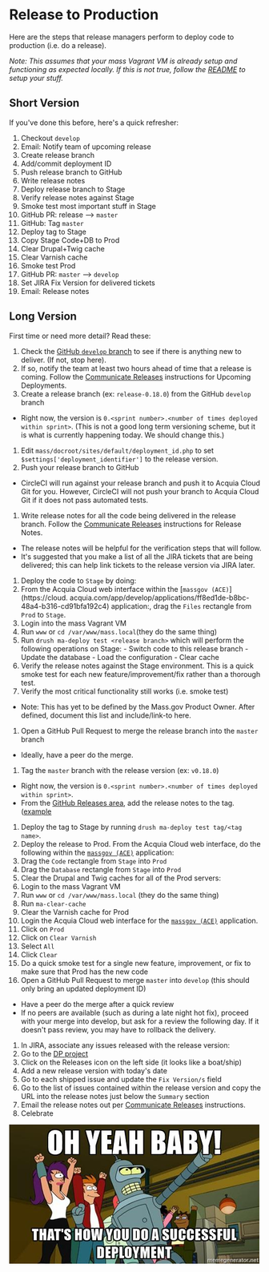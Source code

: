# Release to Production

Here are the steps that release managers perform to deploy code to production (i.e. do a release).

_Note: This assumes that your mass Vagrant VM is already setup and functioning as expected locally. If this is not true, follow the [README](../README.md) to setup your stuff._

## Short Version

If you've done this before, here's a quick refresher:

1. Checkout `develop`
1. Email: Notify team of upcoming release
1. Create release branch
1. Add/commit deployment ID
1. Push release branch to GitHub
1. Write release notes
1. Deploy release branch to Stage
1. Verify release notes against Stage
1. Smoke test most important stuff in Stage
1. GitHub PR: release --> `master`
1. GitHub: Tag `master`
1. Deploy tag to Stage
1. Copy Stage Code+DB to Prod
1. Clear Drupal+Twig cache
1. Clear Varnish cache
1. Smoke test Prod
1. GitHub PR: `master` --> `develop`
1. Set JIRA Fix Version for delivered tickets
1. Email: Release notes

## Long Version

First time or need more detail? Read these:

1. Check the [GitHub `develop` branch](https://github.com/massgov/mass/commits/develop) to see if there is anything new to deliver. (If not, stop here).
1. If so, notify the team at least two hours ahead of time that a release is coming. Follow the [Communicate Releases](https://wiki.state.ma.us/display/massgovredesign/Communicating+Releases) instructions for Upcoming Deployments.
1. Create a release branch (ex: `release-0.18.0`) from the GitHub `develop` branch
  - Right now, the version is `0.<sprint number>.<number of times deployed within sprint>`. (This is not a good long term versioning scheme, but it is what is currently happening today. We should change this.)
1. Edit `mass/docroot/sites/default/deployment_id.php` to set `$settings['deployment_identifier']` to the release version.
1. Push your release branch to GitHub
  - CircleCI will run against your release branch and push it to Acquia Cloud Git for you. However, CircleCI will not push your branch to Acquia Cloud Git if it does not pass automated tests.
1. Write release notes for all the code being delivered in the release branch. Follow the [Communicate Releases](https://wiki.state.ma.us/display/massgovredesign/Communicating+Releases) instructions for Release Notes.
  - The release notes will be helpful for the verification steps that will follow.
  - It's suggested that you make a list of all the JIRA tickets that are being delivered; this can help link tickets to the release version via JIRA later.
1. Deploy the code to `Stage` by doing:
  1. From the Acquia Cloud web interface within the [`massgov (ACE)`](https://cloud. acquia.com/app/develop/applications/ff8ed1de-b8bc-48a4-b316-cd91bfa192c4) application:, drag the `Files` rectangle from `Prod` to `Stage`.
  1. Login into the mass Vagrant VM
  1. Run `www` or `cd /var/www/mass.local`(they do the same thing)
  1. Run `drush ma-deploy test <release branch>` which will perform the following operations on Stage:
    - Switch code to this release branch
    - Update the database
    - Load the configuration
    - Clear cache
1. Verify the release notes against the Stage environment. This is a quick smoke test for each new feature/improvement/fix rather than a thorough test.
1. Verify the most critical functionality still works (i.e. smoke test)
  - Note: This has yet to be defined by the Mass.gov Product Owner. After defined, document this list and include/link-to here.
1. Open a GitHub Pull Request to merge the release branch into the `master` branch
  - Ideally, have a peer do the merge.
1. Tag the `master` branch with the release version (ex: `v0.18.0`)
  - Right now, the version is `0.<sprint number>.<number of times deployed within sprint>`.
  - From the [GitHub Releases area](https://github.com/massgov/mass/releases), add the release notes to the tag. ([example](https://github.com/massgov/mass/releases/tag/0.17.1)
1. Deploy the tag to Stage by running `drush ma-deploy test tag/<tag name>`.
1. Deploy the release to Prod. From the Acquia Cloud web interface, do the following within the [`massgov (ACE)`](https://cloud.acquia.com/app/develop/applications/ff8ed1de-b8bc-48a4-b316-cd91bfa192c4) application:
  1. Drag the `Code` rectangle from `Stage` into `Prod`
  1. Drag the `Database` rectangle from `Stage` into `Prod`
1. Clear the Drupal and Twig caches for all of the Prod servers:
  1. Login to the mass Vagrant VM
  1. Run `www` or `cd /var/www/mass.local` (they do the same thing)
  1. Run `ma-clear-cache`
1. Clear the Varnish cache for Prod
  1. Login the Acquia Cloud web interface for the [`massgov (ACE)`](https://cloud.acquia.com/app/develop/applications/ff8ed1de-b8bc-48a4-b316-cd91bfa192c4) application.
  1. Click on `Prod`
  1. Click on `Clear Varnish`
  1. Select `All`
  1. Click `Clear`
1. Do a quick smoke test for a single new feature, improvement, or fix to make sure that Prod has the new code
1. Open a GitHub Pull Request to merge `master` into `develop` (this should only bring an updated deployment ID)
  - Have a peer do the merge after a quick review
  - If no peers are available (such as during a late night hot fix), proceed with your merge into develop, but ask for a review the following day. If it doesn't pass review, you may have to rollback the delivery.
1. In JIRA, associate any issues released with the release version:
  1. Go to the [DP project](https://jira.state.ma.us/projects/DP/)
  1. Click on the Releases icon on the left side (it looks like a boat/ship)
  1. Add a new release version with today's date
  1. Go to each shipped issue and update the `Fix Version/s` field
  1. Go to the list of issues contained within the release version and copy the URL into the release notes just below the `Summary` section
1. Email the release notes out per [Communicate Releases](https://wiki.state.ma.us/display/massgovredesign/Communicating+Releases) instructions.
1. Celebrate

![successful deployment](assets/successful_deployment.jpg)
